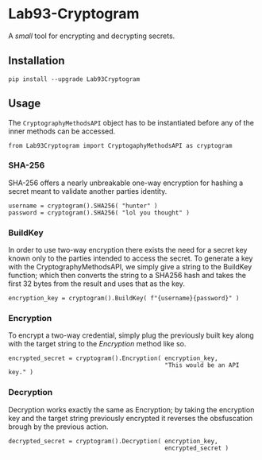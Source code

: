 # Lab93-Cryptogram
A _small_ tool for encrypting and decrypting secrets.

## Installation
```
pip install --upgrade Lab93Cryptogram
```


## Usage
The ```CryptographyMethodsAPI``` object has to be instantiated before any
of the inner methods can be accessed.
```
from Lab93Cryptogram import CryptogaphyMethodsAPI as cryptogram
```


### SHA-256
SHA-256 offers a nearly unbreakable one-way encryption for hashing a secret
meant to validate another parties identity.
```
username = cryptogram().SHA256( "hunter" )
password = cryptogram().SHA256( "lol you thought" )
```


### BuildKey
In order to use two-way encryption there exists the need for a secret key
known only to the parties intended to access the secret.  To generate a key
with the CryptographyMethodsAPI, we simply give a string to the BuildKey
function; which then converts the string to a SHA256 hash and takes the first
32 bytes from the result and uses that as the key.
```
encryption_key = cryptogram().BuildKey( f"{username}{password}" )
```


### Encryption
To encrypt a two-way credential, simply plug the previously built key along
with the target string to the _Encryption_ method like so.
```
encrypted_secret = cryptogram().Encryption( encryption_key,
                                            "This would be an API key." )
```


### Decryption
Decryption works exactly the same as Encryption; by taking the encryption key
and the target string previously encrypted it reverses the obsfuscation brough
by the previous action.
```
decrypted_secret = cryptogram().Decryption( encryption_key,
                                            encrypted_secret )
```
